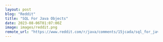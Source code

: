 ```yaml
---
layout: post
blog: "Reddit"
title: "SQL For Java Objects"
date: 2023-08-06T01:07:00Z
image: images/reddit.png
remote_url: "https://www.reddit.com/r/java/comments/15jcada/sql_for_java_objects/"
---
```

